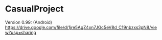 # CasualProject

Version 0.99: (Android) https://drive.google.com/file/d/1jre5AgZ4xn7JGc5eV8d_C19nbzxs3pN8/view?usp=sharing
